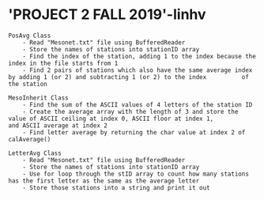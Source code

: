 # 'PROJECT 2 FALL 2019'-linhv	
	PosAvg Class
		- Read "Mesonet.txt" file using BufferedReader
		- Store the names of stations into stationID array
		- Find the index of the station, adding 1 to the index because the index in the file starts from 1
		- Find 2 pairs of stations which also have the same average index by adding 1 (or 2) and subtracting 1 (or 2) to the index 			of the station 
		
	MesoInherit Class
		- Find the sum of the ASCII values of 4 letters of the station ID
		- Create the average array with the length of 3 and store the value of ASCII ceiling at index 0, ASCII floor at index 1, 			and ASCII average at index 2
		- Find letter average by returning the char value at index 2 of calAverage()
		
	LetterAvg Class
		- Read "Mesonet.txt" file using BufferedReader
		- Store the names of stations into stationID array
		- Use for loop through the stID array to count how many stations has the first letter as the same as the average letter
		- Store those stations into a string and print it out 
